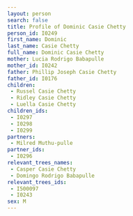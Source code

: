 ```yaml
---
layout: person
search: false
title: Profile of Dominic Casie Chetty
person_id: I0249
first_name: Dominic
last_name: Casie Chetty
full_name: Dominic Casie Chetty
mother: Lucia Rodrigo Babapulle
mother_id: I0242
father: Phillip Joseph Casie Chetty
father_id: I0176
children:
 - Russel Casie Chetty
 - Ridley Casie Chetty
 - Luella Casie Chetty
children_ids:
 - I0297
 - I0298
 - I0299
partners:
 - Milred Muthu-pulle
partner_ids:
 - I0296
relevant_trees_names:
 - Casper Casie Chetty
 - Domingo Rodrigo Babapulle
relevant_trees_ids:
 - I500097
 - I0243
sex: M
---
```



